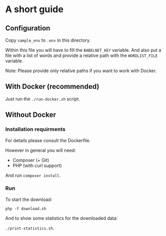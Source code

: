 # A short guide

## Configuration

Copy `sample_env` to `.env` in this directory.

Within this file you will have to fill the `BABELNET_KEY` variable.
And also put a file with a list of words and provide a relative path with the `WORDLIST_FILE` variable.

Note: Please provide only relative paths if you want to work with Docker.

## With Docker (recommended)

Just run the `./run-docker.sh` script.

## Without Docker

### Installation requirments

For details please consult the Dockerfile.

However in general you will need:

- Composer (+ Git)
- PHP (with curl support)

And run `composer install`.

### Run

To start the download:
 
 `php -f download.sh`

And to show some statistics for the downloaded data:
 
 `./print-statistics.sh`.